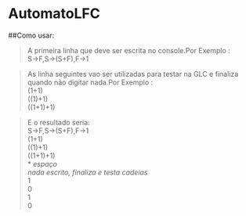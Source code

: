 AutomatoLFC
===========

##Como usar:

>A primeira linha que deve ser escrita no console.Por Exemplo : <br>S->F,S->(S+F),F->1

>As linha seguintes vao ser utilizadas para testar na GLC e finaliza quando não digitar nada.Por Exemplo : <br>(1+1)<br>((1)+1)<br>((1+1)+1)

>E o resultado seria:
<br>S->F,S->(S+F),F->1
<br>(1+1)
<br>((1)+1)
<br>((1+1)+1)
<br> * *espaço*
<br>*nada escrito, finaliza e testa cadeias*
<br>1
<br>0
<br>1
<br>0
